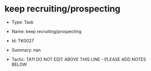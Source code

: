 # keep recruiting/prospecting

* Type: Task

* Name: keep recruiting/prospecting

* Id: TK0027

* Summary: nan

* Tactic: TA11
DO NOT EDIT ABOVE THIS LINE - PLEASE ADD NOTES BELOW